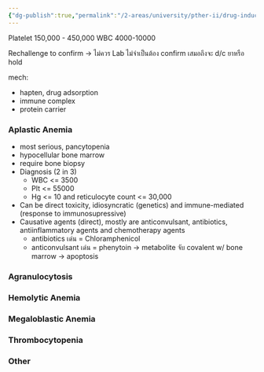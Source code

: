 ```yaml
---
{"dg-publish":true,"permalink":"/2-areas/university/pther-ii/drug-induced-blood-disorders/","created":"2023-04-19T01:11:14.127+07:00","updated":"2025-10-06T19:53:28.447+07:00"}
---
```


Platelet 150,000 - 450,000
WBC 4000-10000

Rechallenge to confirm -> ไม่ควร
Lab ไม่จำเป็นต้อง confirm เสมอถึงจะ d/c ยาหรือ hold

mech:
- hapten, drug adsorption
- immune complex
- protein carrier 

### Aplastic Anemia
- most serious, pancytopenia
- hypocellular bone marrow
- require bone biopsy
- Diagnosis (2 in 3)
	- WBC <= 3500
	- Plt <= 55000
	- Hg <= 10 and reticulocyte count <= 30,000
- Can be direct toxicity, idiosyncratic (genetics) and immune-mediated (response to immunosupressive)
- Causative agents (direct), mostly are anticonvulsant, antibiotics, antiinflammatory agents and chemotherapy agents
	- antibiotics เด่น = Chloramphenicol
	- anticonvulsant เด่น = phenytoin -> metabolite จับ covalent w/ bone marrow -> apoptosis


### Agranulocytosis


### Hemolytic Anemia


### Megaloblastic Anemia


### Thrombocytopenia


### Other